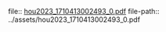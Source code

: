 file:: [hou2023_1710413002493_0.pdf](../assets/hou2023_1710413002493_0.pdf)
file-path:: ../assets/hou2023_1710413002493_0.pdf
